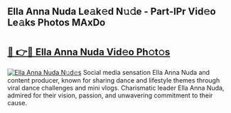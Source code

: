## Ella Anna Nuda Le𝚊k𝚎d N𝚞𝚍e - Part-lPr Vid𝚎o Le𝚊ks Photos MAxDo

# <h2><a href="http://fbcudz.evod.top/?m=Ella+Anna+Nuda">🔗 👉🔴 Ella Anna Nuda Vid𝚎o Ph𝚘t𝚘s</a></h2>

[![Ella Anna Nuda N𝚞d𝚎s](https://i.imgur.com/8V9OHl7.gif)](http://fbcudz.evod.top/?m=Ella+Anna+Nuda)
Social media sensation Ella Anna Nuda and content producer, known for sharing dance and lifestyle themes through viral dance challenges and mini vlogs. Charismatic leader Ella Anna Nuda, admired for their vision, passion, and unwavering commitment to their cause. 
